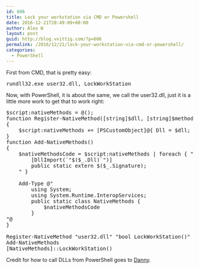 ```yaml
---
id: 606
title: Lock your workstation via CMD or Powershell
date: 2016-12-21T20:49:09+00:00
author: Alex W
layout: post
guid: http://blog.vvittig.com/?p=606
permalink: /2016/12/21/lock-your-workstation-via-cmd-or-powershell/
categories:
  - PowerShell
---
```

First from CMD, that is pretty easy:

<pre class="lang:default decode:true ">rundll32.exe user32.dll, LockWorkStation</pre>

Now, with PowerShell, it is about the same, we call the user32.dll, just it is a little more work to get that to work right:

<pre class="lang:ps decode:true ">$script:nativeMethods = @();
function Register-NativeMethod([string]$dll, [string]$methodSignature)
{
    $script:nativeMethods += [PSCustomObject]@{ Dll = $dll; Signature = $methodSignature; }
}
function Add-NativeMethods()
{
    $nativeMethodsCode = $script:nativeMethods | foreach { "
        [DllImport(`"$($_.Dll)`")]
        public static extern $($_.Signature);
    " }
 
    Add-Type @"
        using System;
        using System.Runtime.InteropServices;
        public static class NativeMethods {
            $nativeMethodsCode
        }
"@
}
 
Register-NativeMethod "user32.dll" "bool LockWorkStation()"
Add-NativeMethods
[NativeMethods]::LockWorkStation()
</pre>

Credit for how to call DLLs from PowerShell goes to [Danny](https://blog.dantup.com/2013/10/easily-calling-windows-apis-from-powershell/).